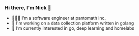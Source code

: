 ### Hi there, I'm Nick 👋

- 👨🏽‍💻 I’m a software engineer at pantomath inc.
- 🔭 I'm working on a data collection platform written in golang
- 🧠 I’m currently interested in go, deep learning and homelabs

